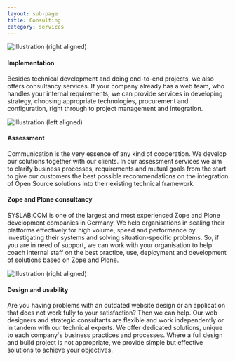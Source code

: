 ```yaml
---
layout: sub-page
title: Consulting
category: services
---
```


<!-- “Consulting” (Denso), “Implementation” (OiRA), “Intranet” (ikath) and “Support” (UniBW) -->

![Illustration (right aligned)](/media/implementation-dp.svg)

#### Implementation

Besides technical development and doing end-to-end projects, we also offers consultancy services. If your company already has a web team, who handles your internal requirements, we can provide services in developing strategy, choosing appropriate technologies, procurement and configuration, right through to project management and integration. 

![Illustration (left aligned)](/media/assessment-dp.svg)

#### Assessment

Communication is the very essence of any kind of cooperation. We develop our solutions together with our clients. In our assessment services we aim to clarify business processes, requirements and mutual goals from the start to give our customers the best possible recommendations on the integration of Open Source solutions into their existing technical framework.

#### Zope and Plone consultancy

SYSLAB.COM is one of the largest and most experienced Zope and Plone development companies in Germany. We help organisations in scaling their platforms effectively for high volume, speed and performance by investigating their systems and solving situation-specific problems. So, if you are in need of support, we can work with your organisation to help coach internal staff on the best practice, use, deployment and development of solutions based on Zope and Plone. 


![Illustration (right aligned)](/media/customisation-dp.svg)

#### Design and usability

Are you having problems with an outdated website design or an application that does not work fully to your satisfaction? Then we can help. Our web designers and strategic consultants are flexible and work independently or in tandem with our technical experts. We offer dedicated solutions, unique to each company´s business practices and processes. Where a full design and build project is not appropriate, we provide simple but effective solutions to achieve your objectives. 
